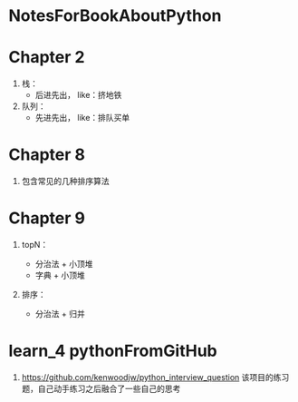 # NotesForBookAboutPython

# Chapter 2
1. 栈：
    - 后进先出， like：挤地铁
2. 队列：
    - 先进先出， like：排队买单

# Chapter 8
1. 包含常见的几种排序算法


# Chapter 9
1. topN：
    - 分治法 + 小顶堆
    - 字典 + 小顶堆

2. 排序：
    - 分治法 + 归并



# learn_4 pythonFromGitHub

1. https://github.com/kenwoodjw/python_interview_question
    该项目的练习题，自己动手练习之后融合了一些自己的思考
